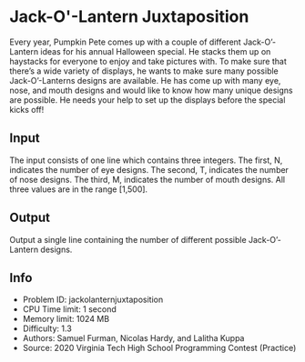 # Jack-O'-Lantern Juxtaposition

Every year, Pumpkin Pete comes up with a couple of different Jack-O’-Lantern ideas for his annual Halloween special. He stacks them up on haystacks for everyone to enjoy and take pictures with. To make sure that there’s a wide variety of displays, he wants to make sure many possible Jack-O’-Lanterns designs are available. He has come up with many eye, nose, and mouth designs and would like to know how many unique designs are possible. He needs your help to set up the displays before the special kicks off!

## Input

The input consists of one line which contains three integers. The first, N, indicates the number of eye designs. The second, T, indicates the number of nose designs. The third, M, indicates the number of mouth designs. All three values are in the range [1,500].

## Output

Output a single line containing the number of different possible Jack-O’-Lantern designs.

## Info

- Problem ID: jackolanternjuxtaposition
- CPU Time limit: 1 second
- Memory limit: 1024 MB
- Difficulty: 1.3
- Authors: Samuel Furman, Nicolas Hardy, and Lalitha Kuppa
- Source: 2020 Virginia Tech High School Programming Contest (Practice)
